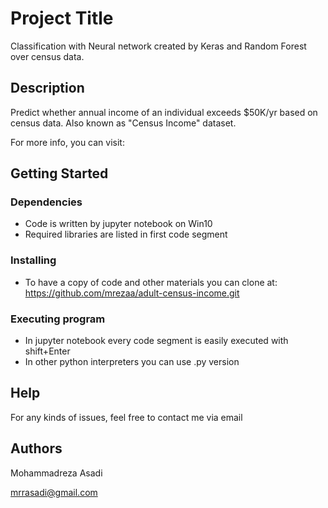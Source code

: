 # Project Title

Classification with Neural network created by Keras and Random Forest over census data.

## Description

Predict whether annual income of an individual exceeds $50K/yr based on census data. Also known as "Census Income" dataset.

For more info, you can visit: 
## Getting Started

### Dependencies

* Code is written by jupyter notebook on Win10
* Required libraries are listed in first code segment

### Installing

* To have a copy of code and other materials you can clone at: https://github.com/mrezaa/adult-census-income.git

### Executing program

* In jupyter notebook every code segment is easily executed with shift+Enter
* In other python interpreters you can use .py version

## Help

For any kinds of issues, feel free to contact me via email
## Authors

Mohammadreza Asadi

mrrasadi@gmail.com
